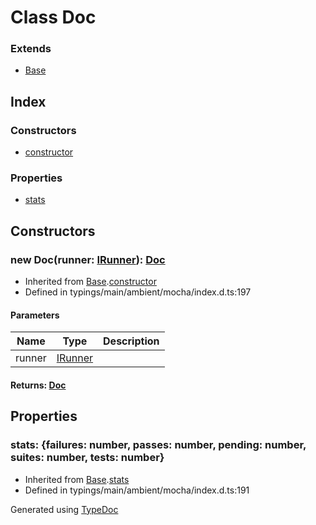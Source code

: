 # Class Doc


### Extends
* [Base](_typings_main_ambient_mocha_index_d_.mocha.reporters.base.md)

## Index

### Constructors
* [constructor](_typings_main_ambient_mocha_index_d_.mocha.reporters.doc.md#constructor)

### Properties
* [stats](_typings_main_ambient_mocha_index_d_.mocha.reporters.doc.md#stats)

## Constructors

### new Doc(runner: [IRunner](../interfaces/_typings_main_ambient_mocha_index_d_.mocha.irunner.md)): [Doc](_typings_main_ambient_mocha_index_d_.mocha.reporters.doc.md)
  
* Inherited from [Base](_typings_main_ambient_mocha_index_d_.mocha.reporters.base.md).[constructor](_typings_main_ambient_mocha_index_d_.mocha.reporters.base.md#constructor)
* Defined in typings/main/ambient/mocha/index.d.ts:197


#### Parameters

| Name | Type | Description |
| ---- | ---- | ---- |
| runner | [IRunner](../interfaces/_typings_main_ambient_mocha_index_d_.mocha.irunner.md)|  |

#### Returns: [Doc](_typings_main_ambient_mocha_index_d_.mocha.reporters.doc.md)

## Properties

### stats: \{failures: number, passes: number, pending: number, suites: number, tests: number\}

* Inherited from [Base](_typings_main_ambient_mocha_index_d_.mocha.reporters.base.md).[stats](_typings_main_ambient_mocha_index_d_.mocha.reporters.base.md#stats)
* Defined in typings/main/ambient/mocha/index.d.ts:191



Generated using [TypeDoc](http://typedoc.io)
